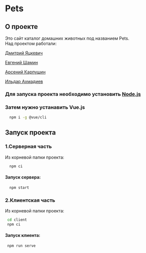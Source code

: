 # Pets
## О проекте
Это сайт каталог домашних животных под названием Pets.\
Над проектом работали:

[Дмитрий Яцкевич](https://github.com/skipah7)

[Евгений Шамин](https://github.com/vant110)

[Арсений Карпушин](https://github.com/Daetojoska)

[Ильдар Ахмадиев](https://github.com/Sadomist)
### Для запуска проекта необходимо установить [Node.js](https://nodejs.org/en/download/)
### Затем нужно устанавить Vue.js
```bash
  npm i -g @vue/cli
```
## Запуск проекта
### 1.Серверная часть
Из корневой папки проекта:
```bash
  npm ci
```
#### Запуск сервера:
```bash
  npm start
```
### 2.Клиентская часть
 Из корневой папки проекта:
 ```bash
  cd client 
  npm ci
 ```
#### Запуск клиента: 
 ```bash
  npm run serve
 ```
